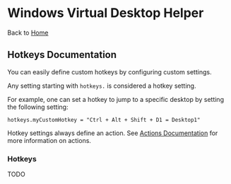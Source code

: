 # Windows Virtual Desktop Helper

Back to [Home](https://github.com/dankrusi/WindowsVirtualDesktopHelper)

## Hotkeys Documentation

You can easily define custom hotkeys by configuring custom settings.

Any setting starting with ``hotkeys.`` is considered a hotkey setting.

For example, one can set a hotkey to jump to a specific desktop by setting the following setting:

```hotkeys.myCustomHotkey = "Ctrl + Alt + Shift + D1 = Desktop1"```

Hotkey settings always define an action. 
See [Actions Documentation](https://github.com/dankrusi/WindowsVirtualDesktopHelper/blob/main/Documentation/Actions.md)
for more information on actions.

### Hotkeys

TODO
